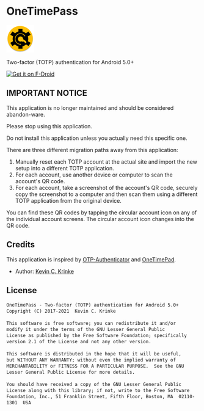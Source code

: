 # OneTimePass

![OneTimePass logo](./app/src/main/res/mipmap-hdpi/ic_logo_round.png "OneTimePass logo")

Two-factor (TOTP) authentication for Android 5.0+

<a href="https://f-droid.org/packages/com.github.onetimepass/" target="_blank">
<img src="https://f-droid.org/badge/get-it-on.png" alt="Get it on F-Droid" height="70"/></a>

## IMPORTANT NOTICE

This application is no longer maintained and should be considered abandon-ware.

Please stop using this application.

Do not install this application unless you actually need this specific one.

There are three different migration paths away from this application:

1. Manually reset each TOTP account at the actual site and import the new setup into a different TOTP application.
1. For each account, use another device or computer to scan the account's QR code.
1. For each account, take a screenshot of the account's QR code, securely copy the screenshot to a computer and then scan them using a different TOTP application from the original device.

You can find these QR codes by tapping the circular account icon on any of the
individual account screens. The circular account icon changes into the QR code.


## Credits

This application is inspired by [OTP-Authenticator](https://github.com/0xbb/otp-authenticator) and [OneTimePad](https://github.com/kckrinke/onetimepad).

* Author: [Kevin C. Krinke](https://github.com/kckrinke)

## License
```
OneTimePass - Two-factor (TOTP) authentication for Android 5.0+
Copyright (C) 2017-2021  Kevin C. Krinke

This software is free software; you can redistribute it and/or
modify it under the terms of the GNU Lesser General Public
License as published by the Free Software Foundation; specifically
version 2.1 of the License and not any other version.

This software is distributed in the hope that it will be useful,
but WITHOUT ANY WARRANTY; without even the implied warranty of
MERCHANTABILITY or FITNESS FOR A PARTICULAR PURPOSE.  See the GNU
Lesser General Public License for more details.

You should have received a copy of the GNU Lesser General Public
License along with this library; if not, write to the Free Software
Foundation, Inc., 51 Franklin Street, Fifth Floor, Boston, MA  02110-1301  USA
```
